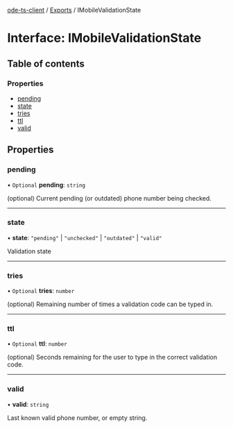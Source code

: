 [ode-ts-client](../README.md) / [Exports](../modules.md) / IMobileValidationState

# Interface: IMobileValidationState

## Table of contents

### Properties

- [pending](IMobileValidationState.md#pending)
- [state](IMobileValidationState.md#state)
- [tries](IMobileValidationState.md#tries)
- [ttl](IMobileValidationState.md#ttl)
- [valid](IMobileValidationState.md#valid)

## Properties

### pending

• `Optional` **pending**: `string`

(optional) Current pending (or outdated) phone number being checked.

___

### state

• **state**: ``"pending"`` \| ``"unchecked"`` \| ``"outdated"`` \| ``"valid"``

Validation state

___

### tries

• `Optional` **tries**: `number`

(optional) Remaining number of times a validation code can be typed in.

___

### ttl

• `Optional` **ttl**: `number`

(optional) Seconds remaining for the user to type in the correct validation code.

___

### valid

• **valid**: `string`

Last known valid phone number, or empty string.
